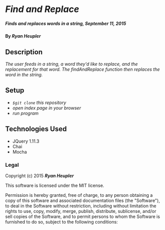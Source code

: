# _Find and Replace_

##### _Finds and replaces words in a string, September 11, 2015_

#### By _**Ryan Heupler**_

## Description

_The user feeds in a string, a word they'd like to replace, and the replacement for that word. The findAndReplace function then replaces the word in the string._

## Setup

* _`$git clone` this repository_
* _open index page in your browser_
* _run program_

## Technologies Used

* JQuery 1.11.3
* Chai
* Mocha

### Legal

Copyright (c) 2015 **_Ryan Heupler_**

This software is licensed under the MIT license.

Permission is hereby granted, free of charge, to any person obtaining a copy
of this software and associated documentation files (the "Software"), to deal
in the Software without restriction, including without limitation the rights
to use, copy, modify, merge, publish, distribute, sublicense, and/or sell
copies of the Software, and to permit persons to whom the Software is
furnished to do so, subject to the following conditions:
